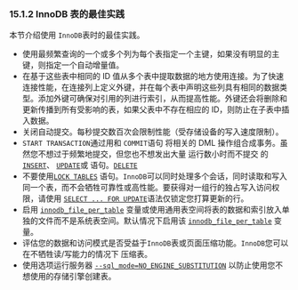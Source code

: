 ### 15.1.2 InnoDB 表的最佳实践

本节介绍使用 `InnoDB`表时的最佳实践。

- 使用最频繁查询的一个或多个列为每个表指定一个主键，如果没有明显的主键，则指定一个自动增量值。
- 在基于这些表中相同的 ID 值从多个表中提取数据的地方使用连接。为了快速连接性能，在连接列上定义外键，并在每个表中声明这些列具有相同的数据类型。添加外键可确保对引用的列进行索引，从而提高性能。外键还会将删除和更新传播到所有受影响的表，如果父表中不存在相应的 ID，则防止在子表中插入数据。
- 关闭自动提交。每秒提交数百次会限制性能（受存储设备的写入速度限制）。
- `START TRANSACTION`通过用和 `COMMIT`语句 将相关的 DML 操作组合成事务。虽然您不想过于频繁地提交，但您也不想发出大量 运行数小时而不提交 的[`INSERT`](https://dev.mysql.com/doc/refman/8.0/en/insert.html)、 [`UPDATE`](https://dev.mysql.com/doc/refman/8.0/en/update.html)或 语句。[`DELETE`](https://dev.mysql.com/doc/refman/8.0/en/delete.html)
- 不要使用[`LOCK TABLES`](https://dev.mysql.com/doc/refman/8.0/en/lock-tables.html) 语句。`InnoDB`可以同时处理多个会话，同时读取和写入同一个表，而不会牺牲可靠性或高性能。要获得对一组行的独占写入访问权限，请使用 [`SELECT ... FOR UPDATE`](https://dev.mysql.com/doc/refman/8.0/en/innodb-locking-reads.html)语法仅锁定您打算更新的行。
- 启用 [`innodb_file_per_table`](https://dev.mysql.com/doc/refman/8.0/en/innodb-parameters.html#sysvar_innodb_file_per_table) 变量或使用通用表空间将表的数据和索引放入单独的文件而不是系统表空间。默认情况下启用该 [`innodb_file_per_table`](https://dev.mysql.com/doc/refman/8.0/en/innodb-parameters.html#sysvar_innodb_file_per_table) 变量。
- 评估您的数据和访问模式是否受益于`InnoDB`表或页面压缩功能。`InnoDB`您可以在不牺牲读/写能力的情况下 压缩表。
- 使用选项运行服务器 [`--sql_mode=NO_ENGINE_SUBSTITUTION`](https://dev.mysql.com/doc/refman/8.0/en/server-system-variables.html#sysvar_sql_mode) 以防止使用您不想使用的存储引擎创建表。